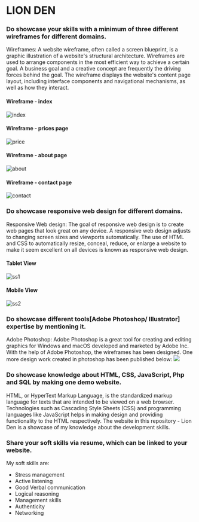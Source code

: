 # LION DEN

### Do showcase your skills with a minimum of three different wireframes for different domains.

Wireframes: A website wireframe, often called a screen blueprint, is a graphic illustration of a website's structural architecture. Wireframes are used to arrange components in the most efficient way to achieve a certain goal. A business goal and a creative concept are frequently the driving forces behind the goal. The wireframe displays the website's content page layout, including interface components and navigational mechanisms, as well as how they interact.

#### Wireframe - index
![index](/index.jpg)

#### Wireframe - prices page
![price](/prices.jpg)

#### Wireframe - about page
![about](/about.jpg)

#### Wireframe - contact page
![contact](/contact.jpg)

### Do showcase responsive web design for different domains.

Responsive Web design: The goal of responsive web design is to create web pages that look great on any device. A responsive web design adjusts to changing screen sizes and viewports automatically. The use of HTML and CSS to automatically resize, conceal, reduce, or enlarge a website to make it seem excellent on all devices is known as responsive web design.

#### Tablet View
![ss1](/ss1.JPG)

#### Mobile View
![ss2](/ss2.JPG)

### Do showcase different tools[Adobe Photoshop/ Illustrator] expertise by mentioning it.
Adobe Photoshop: Adobe Photoshop is a great tool for creating and editing graphics for Windows and macOS developed and marketed by Adobe Inc.
With the help of Adobe Photoshop, the wireframes has been designed. One more design work created in photoshop has been published below: ![](design.jpg)

### Do showcase knowledge about HTML, CSS, JavaScript, Php and SQL by making one demo website.
HTML, or HyperText Markup Language, is the standardized markup language for texts that are intended to be viewed on a web browser. Technologies such as Cascading Style Sheets (CSS) and programming languages like JavaScript helps in making design and providing functionality to the HTML respectively.
The website in this repository - Lion Den is a showcase of my knowledge about the development skills.


### Share your soft skills via resume, which can be linked to your website.
My soft skills are:
- Stress management
- Active listening
- Good Verbal communication
- Logical reasoning
- Management skills
- Authenticity
- Networking
